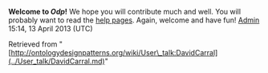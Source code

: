 __Welcome to _Odp_!__ We hope you will contribute much and well. 
You will probably want to read the [help pages](http://ontologydesignpatterns.org/wiki/Help:Contents "Help:Contents"). Again, welcome and have fun! [Admin](../User/ValentinaPresutti.md "User:ValentinaPresutti") 15:14, 13 April 2013 (UTC)





Retrieved from "[http://ontologydesignpatterns.org/wiki/User\_talk:DavidCarral](../User_talk/DavidCarral.md)"